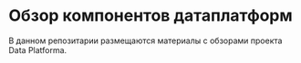 # Обзор компонентов датаплатформ
В данном репозитарии размещаются материалы с обзорами проекта Data Platforma.